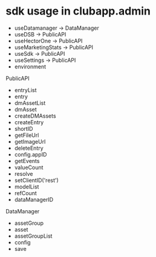 # sdk usage in clubapp.admin

- useDatamanager -> DataManager
- useDSB -> PublicAPI
- useHectorOne -> PublicAPI
- useMarketingStats -> PublicAPI
- useSdk -> PublicAPI
- useSettings -> PublicAPI
- environment

PublicAPI

- entryList
- entry
- dmAssetList
- dmAsset
- createDMAssets
- createEntry
- shortID
- getFileUrl
- getImageUrl
- deleteEntry
- config.appID
- getEvents
- valueCount
- resolve
- setClientID('rest')
- modelList
- refCount
- dataManagerID

DataManager

- assetGroup
- asset
- assetGroupList
- config
- save
